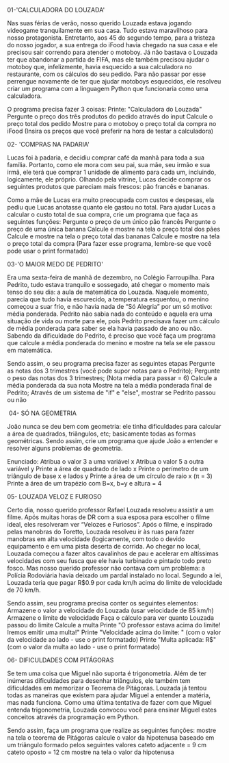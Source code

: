01-'CALCULADORA DO LOUZADA'

Nas suas férias de verão, nosso querido Louzada estava jogando videogame tranquilamente em sua casa. Tudo estava maravilhoso para nosso protagonista. Entretanto, aos 45 do segundo tempo, para a tristeza do nosso jogador, a sua entrega do iFood havia chegado na sua casa e ele precisou sair correndo para atender o motoboy. Já não bastava o Louzada ter que abandonar a partida de FIFA, mas ele também precisou ajudar o motoboy que, infelizmente, havia esquecido a sua calculadora no restaurante, com os cálculos do seu pedido. 
Para não passar por esse perrengue novamente de ter que ajudar motoboys esquecidos, ele resolveu criar um programa com a linguagem Python que funcionaria como uma calculadora. 

O programa precisa fazer 3 coisas:
Printe: "Calculadora do Louzada"
Pergunte o preço dos três produtos do pedido através do input
Calcule o preço total dos pedido
Mostre para o motoboy o preço total da compra no iFood
(Insira os preços que você preferir na hora de testar a calculadora)


02- 'COMPRAS NA PADARIA'

Lucas foi à padaria, e decidiu comprar café da manhã para toda a sua família. Portanto, como ele mora com seu pai, sua mãe, seu irmão e sua irmã, ele terá que comprar 1 unidade de alimento para cada um, incluindo, logicamente, ele próprio. Olhando pela vitrine, Lucas decide comprar os seguintes produtos que pareciam mais frescos: pão francês e bananas.

Como a mãe de Lucas era muito preocupada com custos e despesas, ela pediu que Lucas anotasse quanto ele gastou no total. 
Para ajudar Lucas a calcular o custo total de sua compra, crie um programa que faça as seguintes funções:
Pergunte o preço de um único pão francês
Pergunte o preço de uma única banana
Calcule e mostre na tela o preço total dos pães
Calcule e mostre na tela o preço total das bananas
Calcule e mostre na tela o preço total da compra 
(Para fazer esse programa, lembre-se que você pode usar o print formatado​)

03-'O MAIOR MEDO DE PEDRITO'

Era uma sexta-feira de manhã de dezembro, no Colégio Farroupilha. Para Pedrito, tudo estava tranquilo e sossegado, até chegar o momento mais tenso do seu dia: a aula de matemática do Louzada. Naquele momento, parecia que tudo havia escurecido, a temperatura esquentou, o menino começou a suar frio, e não havia nada de “Só Alegria” por um só motivo: média ponderada. Pedrito não sabia nada do conteúdo e aquela era uma situação de vida ou morte para ele, pois Pedrito precisava fazer um cálculo de média ponderada para saber se ela havia passado de ano ou não. Sabendo da dificuldade do Pedrito, é preciso que você faça um programa que calcule a média ponderada do menino e mostre na tela se ele passou em matemática.

Sendo assim, o seu programa precisa fazer as seguintes etapas 
Pergunte as notas dos 3 trimestres
(você pode supor notas para o Pedrito);
Pergunte o peso das notas dos 3 trimestres;
(Nota média para passar = 6)
Calcule a média ponderada da sua nota
Mostre na tela a média ponderada final de Pedrito;
Através de um sistema de "if" e "else", mostrar se Pedrito passou ou não

​
04- SÓ NA GEOMETRIA 


João nunca se deu bem com geometria: ele tinha dificuldades para calcular a área de quadrados, triângulos, etc; basicamente todas as formas geométricas.
Sendo assim, crie um programa que ajude João a entender e resolver alguns problemas de geometria. 

Enunciado:
Atribua o valor 3 a uma variável x 
Atribua o valor 5 a outra variável y
Printe a área de quadrado de lado x
Printe o perímetro de um triângulo de base x e lados y 
Printe a área de um círculo de raio x (π = 3)
Printe a área de um trapézio com B=x, b=y e altura = 4

05- LOUZADA VELOZ E FURIOSO

Certo dia, nosso querido professor Rafael Louzada resolveu assistir a um filme. Após muitas horas de DR com a sua esposa para escolher o filme ideal, eles resolveram ver “Velozes e Furiosos”. Após o filme, e inspirado pelas manobras do Toretto, Louzada resolveu ir às ruas para fazer manobras em alta velocidade (logicamente, com todo o devido equipamento e em uma pista deserta de corrida. Ao chegar no local, Louzada começou a fazer altos cavalinhos de pau e acelerar em altíssimas velocidades com seu fusca que ele havia turbinado e pintado todo preto fosco. Mas nosso querido professor não contava com um problema: a Polícia Rodoviária havia deixado um pardal instalado no local. Segundo a lei, Louzada teria que pagar R$0.9 por cada km/h acima do limite de velocidade de 70 km/h.

Sendo assim, seu programa precisa conter os seguintes elementos:
Armazene o valor a velocidade do Louzada (usar velocidade de 85 km/h)​
Armazene o limite de velocidade
Faça o cálculo para ver quanto Louzada passou do limite
Calcule a multa
Printe "O professor estava acima do limite! Iremos emitir uma multa!"
Printe "Velocidade acima do limite: " (com o valor da velocidade ao lado - use o print formatado)
Printe "Multa aplicada: R$" (com o valor da multa ao lado - use o print formatado)

06- DIFICULDADES COM PITÁGORAS

Se tem uma coisa que Miguel não suporta é trigonometria. Além de ter inúmeras dificuldades para desenhar triângulos, ele também tem dificuldades em memorizar o Teorema de Pitágoras. Louzada já tentou todas as maneiras que existem para ajudar Miguel a entender a matéria, mas nada funciona. Como uma última tentativa de fazer com que Miguel entenda trigonometria, Louzada convocou você para ensinar Miguel estes conceitos através da programação em Python. 

Sendo assim, faça um programa que realize as seguintes funções:
mostre na tela o teorema de Pitágoras 
calcule o valor da hipotenusa baseado em um triângulo formado pelos seguintes valores
cateto adjacente = 9 cm ​
cateto oposto = 12 cm
mostre na tela o valor da hipotenusa
